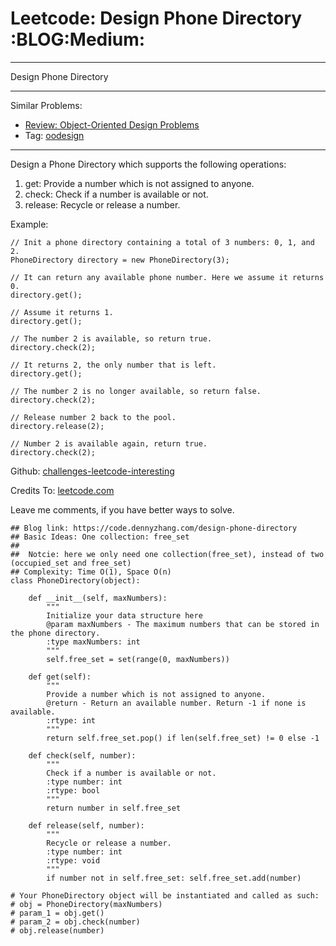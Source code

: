 # Leetcode: Design Phone Directory     :BLOG:Medium:


---

Design Phone Directory  

---

Similar Problems:  
-   [Review: Object-Oriented Design Problems](https://code.dennyzhang.com/review-oodesign)
-   Tag: [oodesign](https://code.dennyzhang.com/tag/oodesign)

---

Design a Phone Directory which supports the following operations:  

1.  get: Provide a number which is not assigned to anyone.
2.  check: Check if a number is available or not.
3.  release: Recycle or release a number.

Example:  

    // Init a phone directory containing a total of 3 numbers: 0, 1, and 2.
    PhoneDirectory directory = new PhoneDirectory(3);
    
    // It can return any available phone number. Here we assume it returns 0.
    directory.get();
    
    // Assume it returns 1.
    directory.get();
    
    // The number 2 is available, so return true.
    directory.check(2);
    
    // It returns 2, the only number that is left.
    directory.get();
    
    // The number 2 is no longer available, so return false.
    directory.check(2);
    
    // Release number 2 back to the pool.
    directory.release(2);
    
    // Number 2 is available again, return true.
    directory.check(2);

Github: [challenges-leetcode-interesting](https://github.com/DennyZhang/challenges-leetcode-interesting/tree/master/design-phone-directory)  

Credits To: [leetcode.com](https://leetcode.com/problems/design-phone-directory/description/)  

Leave me comments, if you have better ways to solve.  

    ## Blog link: https://code.dennyzhang.com/design-phone-directory
    ## Basic Ideas: One collection: free_set
    ##
    ##  Notcie: here we only need one collection(free_set), instead of two (occupied_set and free_set)
    ## Complexity: Time O(1), Space O(n)
    class PhoneDirectory(object):
    
        def __init__(self, maxNumbers):
            """
            Initialize your data structure here
            @param maxNumbers - The maximum numbers that can be stored in the phone directory.
            :type maxNumbers: int
            """
            self.free_set = set(range(0, maxNumbers))
    
        def get(self):
            """
            Provide a number which is not assigned to anyone.
            @return - Return an available number. Return -1 if none is available.
            :rtype: int
            """
            return self.free_set.pop() if len(self.free_set) != 0 else -1
    
        def check(self, number):
            """
            Check if a number is available or not.
            :type number: int
            :rtype: bool
            """
            return number in self.free_set
    
        def release(self, number):
            """
            Recycle or release a number.
            :type number: int
            :rtype: void
            """
            if number not in self.free_set: self.free_set.add(number)
    
    # Your PhoneDirectory object will be instantiated and called as such:
    # obj = PhoneDirectory(maxNumbers)
    # param_1 = obj.get()
    # param_2 = obj.check(number)
    # obj.release(number)
